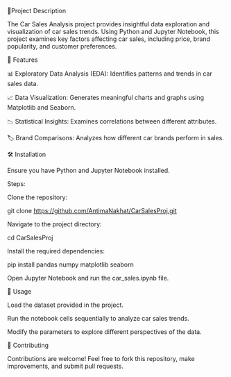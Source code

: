 🚗Project Description

The Car Sales Analysis project provides insightful data exploration and visualization of car sales trends. Using Python and Jupyter Notebook, this project examines key factors affecting car sales, including price, brand popularity, and customer preferences.

🚀 Features

📊 Exploratory Data Analysis (EDA): Identifies patterns and trends in car sales data.

📈 Data Visualization: Generates meaningful charts and graphs using Matplotlib and Seaborn.

📉 Statistical Insights: Examines correlations between different attributes.

🏷️ Brand Comparisons: Analyzes how different car brands perform in sales.

🛠️ Installation

Ensure you have Python and Jupyter Notebook installed.

Steps:

Clone the repository:

git clone https://github.com/AntimaNakhat/CarSalesProj.git

Navigate to the project directory:

cd CarSalesProj

Install the required dependencies:

pip install pandas numpy matplotlib seaborn

Open Jupyter Notebook and run the car_sales.ipynb file.

📖 Usage

Load the dataset provided in the project.

Run the notebook cells sequentially to analyze car sales trends.

Modify the parameters to explore different perspectives of the data.



🤝 Contributing

Contributions are welcome! Feel free to fork this repository, make improvements, and submit pull requests.
